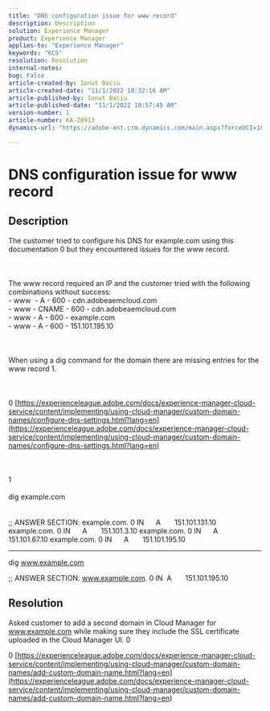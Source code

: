 ```yaml
---
title: "DNS configuration issue for www record"
description: Description
solution: Experience Manager
product: Experience Manager
applies-to: "Experience Manager"
keywords: "KCS"
resolution: Resolution
internal-notes: 
bug: False
article-created-by: Ionut Baciu
article-created-date: "11/1/2022 10:32:16 AM"
article-published-by: Ionut Baciu
article-published-date: "11/1/2022 10:57:45 AM"
version-number: 1
article-number: KA-20913
dynamics-url: "https://adobe-ent.crm.dynamics.com/main.aspx?forceUCI=1&pagetype=entityrecord&etn=knowledgearticle&id=6da4df6f-d059-ed11-9561-6045bd006e5a"

---
```

# DNS configuration issue for www record

## Description

The customer tried to configure his DNS for example.com using this documentation 0 but they encountered issues for the www record.<br><br> <br><br>The www record required an IP and the customer tried with the following combinations without success:
<br>- www  - A - 600 - cdn.adobeaemcloud.com
<br>- www - CNAME - 600 - cdn.adobeaemcloud.com
<br>- www - A - 600 - example.com
<br>- www - A - 600 - 151.101.195.10<br><br> <br><br>When using a dig command for the domain there are missing entries for the www record 1.<br><br> <br><br>0 [https://experienceleague.adobe.com/docs/experience-manager-cloud-service/content/implementing/using-cloud-manager/custom-domain-names/configure-dns-settings.html?lang=en](https://experienceleague.adobe.com/docs/experience-manager-cloud-service/content/implementing/using-cloud-manager/custom-domain-names/configure-dns-settings.html?lang=en)<br><br> <br><br>1 <br><br>dig example.com<br><br><br>
;; ANSWER SECTION:
 example.com. 0 IN      A       151.101.131.10
 example.com. 0 IN      A       151.101.3.10
 example.com. 0 IN      A       151.101.67.10
 example.com. 0 IN      A       151.101.195.10

---

dig www.example.com

;; ANSWER SECTION:
 www.example.com. 0 IN  A       151.101.195.10


## Resolution


Asked customer to add a second domain in Cloud Manager for www.example.com while making sure they include the SSL certificate uploaded in the Cloud Manager UI. 0

0 [https://experienceleague.adobe.com/docs/experience-manager-cloud-service/content/implementing/using-cloud-manager/custom-domain-names/add-custom-domain-name.html?lang=en](https://experienceleague.adobe.com/docs/experience-manager-cloud-service/content/implementing/using-cloud-manager/custom-domain-names/add-custom-domain-name.html?lang=en)

